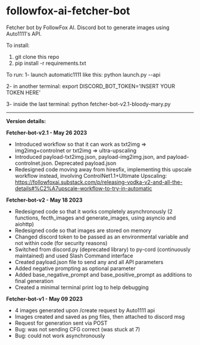 # followfox-ai-fetcher-bot
Fetcher bot by FollowFox AI. Discord bot to generate images using Auto1111's API.

To install:
1. git clone this repo
2. pip install -r requirements.txt

To run:
1- launch automatic1111 like this:  python launch.py --api

2- in another terminal: export DISCORD_BOT_TOKEN='INSERT YOUR TOKEN HERE'
  
3- inside the last terminal: python fetcher-bot-v2.1-bloody-mary.py

-----------------

**Version details:**

**Fetcher-bot-v2.1 - May 26 2023**
- Introduced workflow so that it can work as txt2img => img2img+controlnet or txt2img => ultra-upscaling
- Introduced payload-txt2img.json, payload-img2img.json, and payload-controlnet.json. Deprecated payload.json
- Redesigned code moving away from hiresfix, implementing this upscale workflow instead, involving ControlNet1.1+Ultimate Upscaling: https://followfoxai.substack.com/p/releasing-vodka-v2-and-all-the-details#%C2%A7upscale-workflow-to-try-in-automatic


**Fetcher-bot-v2 - May 18 2023**
- Redesigned code so that it works completely asynchronously (2 functions, fecth_images and generate_images, using asyncio and aiohttp)
- Redesigned code so that images are stored on memory
- Changed discord token to be passed as an environmental variable and not within code (for security reasons)
- Switched from discord.py (deprecated library) to py-cord (continuously maintained) and used Slash Command interface
- Created payload.json file to send any and all API parameters
- Added negative prompting as optional parameter
- Added base_negative_prompt and base_positive_prompt as additions to final generation
- Created a minimal terminal print log to help debugging


**Fetcher-bot-v1 - May 09 2023**
- 4 images generated upon /create request by Auto1111 api
- Images created and saved as png files, then attached to discord msg
- Request for generation sent via POST
- Bug: was not sending CFG correct (was stuck at 7)
- Bug: could not work asynchronously
